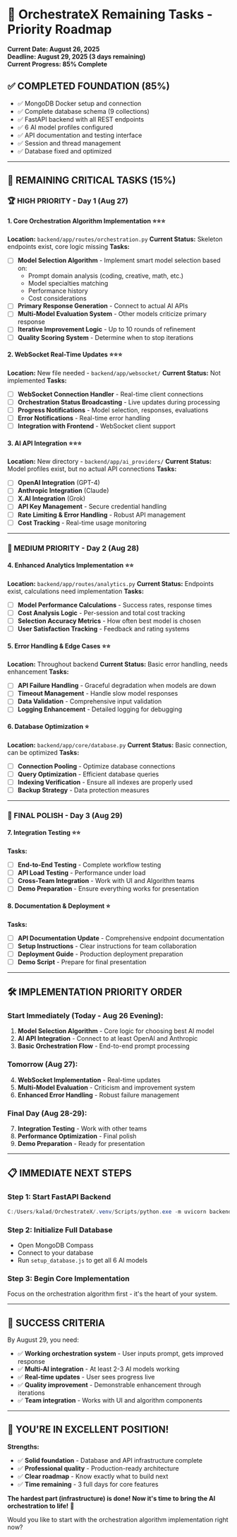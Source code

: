 # 🎯 OrchestrateX Remaining Tasks - Priority Roadmap
**Current Date: August 26, 2025**  
**Deadline: August 29, 2025 (3 days remaining)**  
**Current Progress: 85% Complete**

## ✅ **COMPLETED FOUNDATION (85%)**
- ✅ MongoDB Docker setup and connection
- ✅ Complete database schema (9 collections)
- ✅ FastAPI backend with all REST endpoints
- ✅ 6 AI model profiles configured
- ✅ API documentation and testing interface
- ✅ Session and thread management
- ✅ Database fixed and optimized

---

## 🚀 **REMAINING CRITICAL TASKS (15%)**

### **🏆 HIGH PRIORITY - Day 1 (Aug 27)**

#### **1. Core Orchestration Algorithm Implementation** ⭐⭐⭐
**Location:** `backend/app/routes/orchestration.py`
**Current Status:** Skeleton endpoints exist, core logic missing
**Tasks:**
- [ ] **Model Selection Algorithm** - Implement smart model selection based on:
  - Prompt domain analysis (coding, creative, math, etc.)
  - Model specialties matching
  - Performance history
  - Cost considerations
- [ ] **Primary Response Generation** - Connect to actual AI APIs
- [ ] **Multi-Model Evaluation System** - Other models criticize primary response
- [ ] **Iterative Improvement Logic** - Up to 10 rounds of refinement
- [ ] **Quality Scoring System** - Determine when to stop iterations

#### **2. WebSocket Real-Time Updates** ⭐⭐⭐
**Location:** New file needed - `backend/app/websocket/`
**Current Status:** Not implemented
**Tasks:**
- [ ] **WebSocket Connection Handler** - Real-time client connections
- [ ] **Orchestration Status Broadcasting** - Live updates during processing
- [ ] **Progress Notifications** - Model selection, responses, evaluations
- [ ] **Error Notifications** - Real-time error handling
- [ ] **Integration with Frontend** - WebSocket client support

#### **3. AI API Integration** ⭐⭐⭐
**Location:** New directory - `backend/app/ai_providers/`
**Current Status:** Model profiles exist, but no actual API connections
**Tasks:**
- [ ] **OpenAI Integration** (GPT-4)
- [ ] **Anthropic Integration** (Claude)
- [ ] **X.AI Integration** (Grok) 
- [ ] **API Key Management** - Secure credential handling
- [ ] **Rate Limiting & Error Handling** - Robust API management
- [ ] **Cost Tracking** - Real-time usage monitoring

---

### **🎯 MEDIUM PRIORITY - Day 2 (Aug 28)**

#### **4. Enhanced Analytics Implementation** ⭐⭐
**Location:** `backend/app/routes/analytics.py`
**Current Status:** Endpoints exist, calculations need implementation
**Tasks:**
- [ ] **Model Performance Calculations** - Success rates, response times
- [ ] **Cost Analysis Logic** - Per-session and total cost tracking
- [ ] **Selection Accuracy Metrics** - How often best model is chosen
- [ ] **User Satisfaction Tracking** - Feedback and rating systems

#### **5. Error Handling & Edge Cases** ⭐⭐
**Location:** Throughout backend
**Current Status:** Basic error handling, needs enhancement
**Tasks:**
- [ ] **API Failure Handling** - Graceful degradation when models are down
- [ ] **Timeout Management** - Handle slow model responses
- [ ] **Data Validation** - Comprehensive input validation
- [ ] **Logging Enhancement** - Detailed logging for debugging

#### **6. Database Optimization** ⭐
**Location:** `backend/app/core/database.py`
**Current Status:** Basic connection, can be optimized
**Tasks:**
- [ ] **Connection Pooling** - Optimize database connections
- [ ] **Query Optimization** - Efficient database queries
- [ ] **Indexing Verification** - Ensure all indexes are properly used
- [ ] **Backup Strategy** - Data protection measures

---

### **🏁 FINAL POLISH - Day 3 (Aug 29)**

#### **7. Integration Testing** ⭐⭐
**Tasks:**
- [ ] **End-to-End Testing** - Complete workflow testing
- [ ] **API Load Testing** - Performance under load
- [ ] **Cross-Team Integration** - Work with UI and Algorithm teams
- [ ] **Demo Preparation** - Ensure everything works for presentation

#### **8. Documentation & Deployment** ⭐
**Tasks:**
- [ ] **API Documentation Update** - Comprehensive endpoint documentation
- [ ] **Setup Instructions** - Clear instructions for team collaboration
- [ ] **Deployment Guide** - Production deployment preparation
- [ ] **Demo Script** - Prepare for final presentation

---

## 🛠️ **IMPLEMENTATION PRIORITY ORDER**

### **Start Immediately (Today - Aug 26 Evening):**
1. **Model Selection Algorithm** - Core logic for choosing best AI model
2. **AI API Integration** - Connect to at least OpenAI and Anthropic
3. **Basic Orchestration Flow** - End-to-end prompt processing

### **Tomorrow (Aug 27):**
4. **WebSocket Implementation** - Real-time updates
5. **Multi-Model Evaluation** - Criticism and improvement system
6. **Enhanced Error Handling** - Robust failure management

### **Final Day (Aug 28-29):**
7. **Integration Testing** - Work with other teams
8. **Performance Optimization** - Final polish
9. **Demo Preparation** - Ready for presentation

---

## 📋 **IMMEDIATE NEXT STEPS**

### **Step 1: Start FastAPI Backend**
```powershell
C:/Users/kalad/OrchestrateX/.venv/Scripts/python.exe -m uvicorn backend.main:app --reload
```

### **Step 2: Initialize Full Database**
- Open MongoDB Compass
- Connect to your database
- Run `setup_database.js` to get all 6 AI models

### **Step 3: Begin Core Implementation**
Focus on the orchestration algorithm first - it's the heart of your system.

---

## 🎯 **SUCCESS CRITERIA**

By August 29, you need:
- ✅ **Working orchestration system** - User inputs prompt, gets improved response
- ✅ **Multi-AI integration** - At least 2-3 AI models working
- ✅ **Real-time updates** - User sees progress live
- ✅ **Quality improvement** - Demonstrable enhancement through iterations
- ✅ **Team integration** - Works with UI and algorithm components

---

## 🚀 **YOU'RE IN EXCELLENT POSITION!**

**Strengths:**
- ✅ **Solid foundation** - Database and API infrastructure complete
- ✅ **Professional quality** - Production-ready architecture
- ✅ **Clear roadmap** - Know exactly what to build next
- ✅ **Time remaining** - 3 full days for core features

**The hardest part (infrastructure) is done! Now it's time to bring the AI orchestration to life!** 🎉

Would you like to start with the orchestration algorithm implementation right now?
